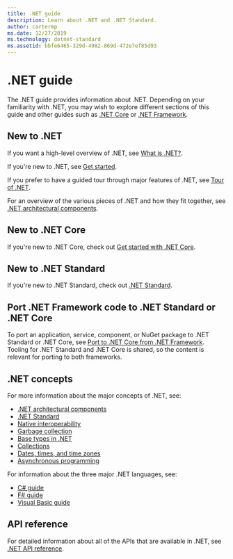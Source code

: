 ```yaml
---
title: .NET guide
description: Learn about .NET and .NET Standard.
author: cartermp
ms.date: 12/27/2019
ms.technology: dotnet-standard
ms.assetid: bbfe6465-329d-4982-869d-472e7ef85d93
---
```

# .NET guide

The .NET guide provides information about .NET. Depending on your familiarity with .NET, you may wish to explore different sections of this guide and other guides such as [.NET Core](../core/index.yml) or [.NET Framework](../framework/index.yml).

## New to .NET

If you want a high-level overview of .NET, see [What is .NET?](https://dotnet.microsoft.com/learn/dotnet/what-is-dotnet).

If you're new to .NET, see [Get started](get-started.md).

If you prefer to have a guided tour through major features of .NET, see [Tour of .NET](tour.md).

For an overview of the various pieces of .NET and how they fit together, see [.NET architectural components](components.md).

## New to .NET Core

If you're new to .NET Core, check out [Get started with .NET Core](../core/get-started.md).

## New to .NET Standard

If you're new to .NET Standard, check out [.NET Standard](net-standard.md).

## Port .NET Framework code to .NET Standard or .NET Core

To port an application, service, component, or NuGet package to .NET Standard or .NET Core, see [Port to .NET Core from .NET Framework](../core/porting/index.md). Tooling for .NET Standard and .NET Core is shared, so the content is relevant for porting to both frameworks.

## .NET concepts

For more information about the major concepts of .NET, see:

* [.NET architectural components](components.md)
* [.NET Standard](net-standard.md)
* [Native interoperability](native-interop/index.md)
* [Garbage collection](garbage-collection/index.md)
* [Base types in .NET](base-types/index.md)
* [Collections](collections/index.md)
* [Dates, times, and time zones](datetime/index.md)
* [Asynchronous programming](async.md)

For information about the three major .NET languages, see:

* [C# guide](../csharp/index.yml)
* [F# guide](../fsharp/index.yml)
* [Visual Basic guide](../visual-basic/index.yml)

## API reference

For detailed information about all of the APIs that are available in .NET, see [.NET API reference](../../api/index.md).
